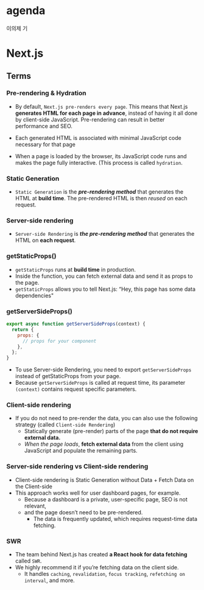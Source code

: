 # agenda
이의제                                    기

# Next.js

## Terms

### Pre-rendering & Hydration

- By default, `Next.js pre-renders every page`. This means that Next.js **generates HTML for each page in advance**, instead of having it all done by client-side JavaScript. Pre-rendering can result in better performance and SEO.
    <!-- - > 기본적으로, Next.js는 모든 페이지를 pre-render 합니다. 이는 각 페이지를  -->

- Each generated HTML is associated with minimal JavaScript code necessary for that page
- When a page is loaded by the browser, its JavaScript code runs and makes the page fully interactive. (This process is called `hydration`.

### Static Generation

- `Static Generation` is the ***pre-rendering method*** that generates the HTML at **build time**. The pre-rendered HTML is then *reused* on each request.

### Server-side rendering

- `Server-side Rendering` is ***the pre-rendering method*** that generates the HTML on **each request**.

### getStaticProps()

- `getStaticProps` runs at **build time** in production.
- Inside the function, you can fetch external data and send it as props to the page.
- `getStaticProps` allows you to tell Next.js: “Hey, this page has some data dependencies"

### getServerSideProps()

``` javascript
export async function getServerSideProps(context) {
  return {
    props: {
      // props for your component
    },
  };
}
```

- To use Server-side Rendering, you need to export `getServerSideProps` instead of getStaticProps from your page.
- Because `getServerSideProps` is called at request time, its parameter `(context)` contains request specific parameters.

### Client-side rendering

- If you do not need to pre-render the data, you can also use the following strategy (called `Client-side Rendering`)
    - Statically generate (pre-render) parts of the page **that do not require external data.**
    - *When the page loads*, **fetch external data** from the client using JavaScript and populate the remaining parts.

### Server-side rendering vs Client-side rendering

- Client-side rendering is Static Generation without Data + Fetch Data on the Client-side
- This approach works well for user dashboard pages, for example. 
    - Because a dashboard is a private, user-specific page, SEO is not relevant,
    - and the page doesn’t need to be pre-rendered.
        - The data is frequently updated, which requires request-time data fetching.


### SWR

- The team behind Next.js has created **a React hook for data fetching** called `SWR`. 
- We highly recommend it if you’re fetching data on the client side. 
    - It handles `caching`, `revalidation`, `focus tracking`, `refetching on interval`, and more.